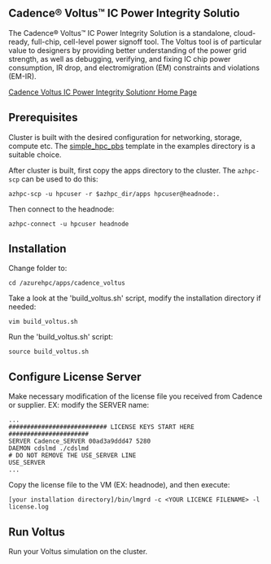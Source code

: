 ## Cadence® Voltus™ IC Power Integrity Solutio

The Cadence® Voltus™ IC Power Integrity Solution is a standalone, cloud-ready, full-chip, cell-level power signoff tool. The Voltus tool is of particular value to designers by providing better understanding of the power grid strength, as well as debugging, verifying, and fixing IC chip power consumption, IR drop, and electromigration (EM) constraints and violations (EM-IR).

[Cadence Voltus IC Power Integrity Solutionr Home Page](https://www.cadence.com/zh_TW/home/tools/digital-design-and-signoff/silicon-signoff/voltus-ic-power-integrity-solution.html)

## Prerequisites

Cluster is built with the desired configuration for networking, storage, compute etc. The [simple_hpc_pbs](https://github.com/Azure/azurehpc/tree/eda/examples/simple_hpc_pbs) template in the examples directory is a suitable choice.

After cluster is built, first copy the apps directory to the cluster.  The `azhpc-scp` can be used to do this:

```
azhpc-scp -u hpcuser -r $azhpc_dir/apps hpcuser@headnode:.
```

Then connect to the headnode:
```
azhpc-connect -u hpcuser headnode
```

## Installation

Change folder to:
```
cd /azurehpc/apps/cadence_voltus
```

Take a look at the 'build_voltus.sh' script, modify the installation directory if needed:
```
vim build_voltus.sh
```

Run the 'build_voltus.sh' script:
```
source build_voltus.sh
```
## Configure License Server
Make necessary modification of the license file you received from Cadence or supplier. EX: modify the SERVER name:
```
...
########################### LICENSE KEYS START HERE ######################
SERVER Cadence_SERVER 00ad3a9ddd47 5280
DAEMON cdslmd ./cdslmd
# DO NOT REMOVE THE USE_SERVER LINE
USE_SERVER
...
```
Copy the license file to the VM (EX: headnode), and then execute:
```
[your installation directory]/bin/lmgrd -c <YOUR LICENCE FILENAME> -l license.log
```

## Run Voltus
Run your Voltus simulation on the cluster.
